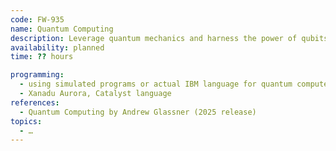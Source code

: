 ```yaml
---
code: FW-935
name: Quantum Computing
description: Leverage quantum mechanics and harness the power of qubits to solve non-classical computing problems.
availability: planned
time: ?? hours

programming:
  - using simulated programs or actual IBM language for quantum computers.
  - Xanadu Aurora, Catalyst language
references:
  - Quantum Computing by Andrew Glassner (2025 release)
topics:
  - …
---
```

